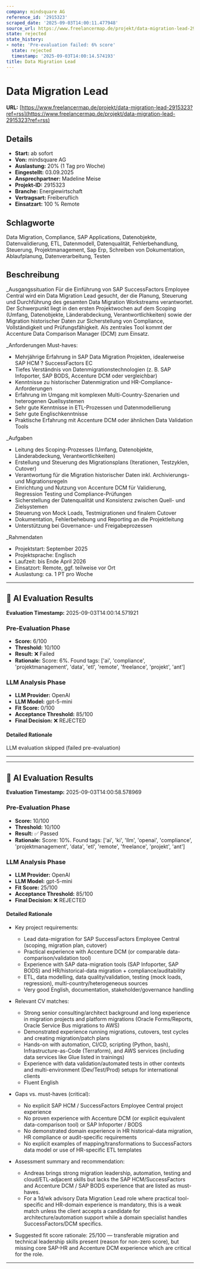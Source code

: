 ```yaml
---
company: mindsquare AG
reference_id: '2915323'
scraped_date: '2025-09-03T14:00:11.477948'
source_url: https://www.freelancermap.de/projekt/data-migration-lead-2915323?ref=rss
state: rejected
state_history:
- note: 'Pre-evaluation failed: 6% score'
  state: rejected
  timestamp: '2025-09-03T14:00:14.574193'
title: Data Migration Lead
---
```



# Data Migration Lead
**URL:** [https://www.freelancermap.de/projekt/data-migration-lead-2915323?ref=rss](https://www.freelancermap.de/projekt/data-migration-lead-2915323?ref=rss)
## Details
- **Start:** ab sofort
- **Von:** mindsquare AG
- **Auslastung:** 20% (1 Tag pro Woche)
- **Eingestellt:** 03.09.2025
- **Ansprechpartner:** Madeline Meise
- **Projekt-ID:** 2915323
- **Branche:** Energiewirtschaft
- **Vertragsart:** Freiberuflich
- **Einsatzart:** 100
                                                % Remote

## Schlagworte
Data Migration, Compliance, SAP Applications, Datenobjekte, Datenvalidierung, ETL, Datenmodell, Datenqualität, Fehlerbehandlung, Steuerung, Projektmanagement, Sap Erp, Schreiben von Dokumentation, Ablaufplanung, Datenverarbeitung, Testen

## Beschreibung
_Ausgangssituation
Für die Einführung von SAP SuccessFactors Employee Central wird ein Data Migration Lead gesucht, der die Planung, Steuerung und Durchführung des gesamten Data Migration Workstreams verantwortet. Der Schwerpunkt liegt in den ersten Projektwochen auf dem Scoping (Umfang, Datenobjekte, Länderabdeckung, Verantwortlichkeiten) sowie der Migration historischer Daten zur Sicherstellung von Compliance, Vollständigkeit und Prüfungsfähigkeit. Als zentrales Tool kommt der Accenture Data Comparison Manager (DCM) zum Einsatz.

_Anforderungen
Must-haves:
- Mehrjährige Erfahrung in SAP Data Migration Projekten, idealerweise SAP HCM ? SuccessFactors EC
- Tiefes Verständnis von Datenmigrationstechnologien (z. B. SAP Infoporter, SAP BODS, Accenture DCM oder vergleichbar)
- Kenntnisse zu historischer Datenmigration und HR-Compliance-Anforderungen
- Erfahrung im Umgang mit komplexen Multi-Country-Szenarien und heterogenen Quellsystemen
- Sehr gute Kenntnisse in ETL-Prozessen und Datenmodellierung
- Sehr gute Englischkenntnisse
- Praktische Erfahrung mit Accenture DCM oder ähnlichen Data Validation Tools

_Aufgaben
- Leitung des Scoping-Prozesses (Umfang, Datenobjekte, Länderabdeckung, Verantwortlichkeiten)
- Erstellung und Steuerung des Migrationsplans (Iterationen, Testzyklen, Cutover)
- Verantwortung für die Migration historischer Daten inkl. Archivierungs- und Migrationsregeln
- Einrichtung und Nutzung von Accenture DCM für Validierung, Regression Testing und Compliance-Prüfungen
- Sicherstellung der Datenqualität und Konsistenz zwischen Quell- und Zielsystemen
- Steuerung von Mock Loads, Testmigrationen und finalem Cutover
- Dokumentation, Fehlerbehebung und Reporting an die Projektleitung
- Unterstützung bei Governance- und Freigabeprozessen

_Rahmendaten
- Projektstart: September 2025
- Projektsprache: Englisch
- Laufzeit: bis Ende April 2026
- Einsatzort: Remote, ggf. teilweise vor Ort
- Auslastung: ca. 1 PT pro Woche

---

## 🤖 AI Evaluation Results

**Evaluation Timestamp:** 2025-09-03T14:00:14.571921

### Pre-Evaluation Phase
- **Score:** 6/100
- **Threshold:** 10/100
- **Result:** ❌ Failed
- **Rationale:** Score: 6%. Found tags: ['ai', 'compliance', 'projektmanagement', 'data', 'etl', 'remote', 'freelance', 'projekt', 'ant']

### LLM Analysis Phase
- **LLM Provider:** OpenAI
- **LLM Model:** gpt-5-mini
- **Fit Score:** 0/100
- **Acceptance Threshold:** 85/100
- **Final Decision:** ❌ REJECTED

#### Detailed Rationale
LLM evaluation skipped (failed pre-evaluation)

---


---

## 🤖 AI Evaluation Results

**Evaluation Timestamp:** 2025-09-03T14:00:58.578969

### Pre-Evaluation Phase
- **Score:** 10/100
- **Threshold:** 10/100
- **Result:** ✅ Passed
- **Rationale:** Score: 10%. Found tags: ['ai', 'ki', 'llm', 'openai', 'compliance', 'projektmanagement', 'data', 'etl', 'remote', 'freelance', 'projekt', 'ant']

### LLM Analysis Phase
- **LLM Provider:** OpenAI
- **LLM Model:** gpt-5-mini
- **Fit Score:** 25/100
- **Acceptance Threshold:** 85/100
- **Final Decision:** ❌ REJECTED

#### Detailed Rationale
- Key project requirements:
  - Lead data-migration for SAP SuccessFactors Employee Central (scoping, migration plan, cutover)
  - Practical experience with Accenture DCM (or comparable data-comparison/validation tool)
  - Experience with SAP data-migration tools (SAP Infoporter, SAP BODS) and HR/historical-data migration + compliance/auditability
  - ETL, data modelling, data quality/validation, testing (mock loads, regression), multi-country/heterogeneous sources
  - Very good English, documentation, stakeholder/governance handling

- Relevant CV matches:
  - Strong senior consulting/architect background and long experience in migration projects and platform migrations (Oracle Forms/Reports, Oracle Service Bus migrations to AWS)
  - Demonstrated experience running migrations, cutovers, test cycles and creating migration/patch plans
  - Hands-on with automation, CI/CD, scripting (Python, bash), Infrastructure-as-Code (Terraform), and AWS services (including data services like Glue listed in trainings)
  - Experience with data validation/automated tests in other contexts and multi-environment (Dev/Test/Prod) setups for international clients
  - Fluent English

- Gaps vs. must-haves (critical):
  - No explicit SAP HCM / SuccessFactors Employee Central project experience
  - No proven experience with Accenture DCM (or explicit equivalent data-comparison tool) or SAP Infoporter / BODS
  - No demonstrated domain experience in HR historical-data migration, HR compliance or audit-specific requirements
  - No explicit examples of mapping/transformations to SuccessFactors data model or use of HR-specific ETL templates

- Assessment summary and recommendation:
  - Andreas brings strong migration leadership, automation, testing and cloud/ETL-adjacent skills but lacks the SAP HCM/SuccessFactors and Accenture DCM / SAP BODS experience that are listed as must-haves.
  - For a 1d/wk advisory Data Migration Lead role where practical tool-specific and HR-domain experience is mandatory, this is a weak match unless the client accepts a candidate for architecture/automation support while a domain specialist handles SuccessFactors/DCM specifics.

- Suggested fit score rationale: 25/100 — transferable migration and technical leadership skills present (reason for non-zero score), but missing core SAP-HR and Accenture DCM experience which are critical for the role.

---
